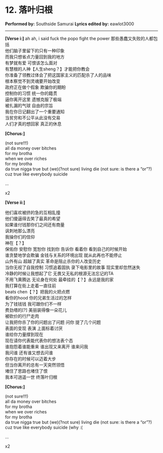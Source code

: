 # 12. 落叶归根
**Performed by:** Southside Samurai
**Lyrics edited by:** eawlot3000

---

**[Verse i:]**
ah ah, i said fuck the popo fight the power
那些愚蠢又失败的人都包括  
他们脑子里留下的只有一种印象  
而我只想省点力量回到我的地方  
有梦就有爱 可恨该怎么面对  
有慧根的人神【人生sheng？】才能把你教会  
你准备了领教过体会了把这国家主义的匹配杀了人的品味  
根本察觉不到灵魂要开始改变  
政府正在做个假象 欺骗你的期盼  
控制你的习惯 统一你的籍贯  
逼你离开这里 遗憾克服了极端  
被扎漏的气球 自由的宗旨  
我在你日记翻出了一个重要通知  
当贫穷和不公平从此没有交易  
人们才真的想回家 真正的休息

**[Chorus:]**

(not sure!!!)  
all da money over bitches  
for my brotha  
when we over riches  
for my brotha  
da true nigga true but (we)(?not sure) living die (not sure: is there a “or”?)  
cuz true like everybody suicide

...

x2

**[Verse ii:]**

他们喜欢被挤的急的互相乱撞  
他们傻逼得去笑了最真的希望  
如果谁付钱那你们之间还有商量  
讽刺地那么漂亮  
我操你们的信仰  
神在【？】  
保佑你 安慰你 宽恕你 找到你 告诉你 看着你 看到自己的时候开始  
谁贪婪地学会欺骗 金钱与关系的环境出现 就从此再也不能停止  
山外有山 超越了真实 革命是阻止杀你的人改变历史  
当你无视了自我控制 习惯追着固执 录下电影里的故事 现实里却忽然迷失  
冷静的时候让我想起了它 无畏又无私的根源无法忘记的TA  
不用飞黄腾达 无论身在何处 最牵挂的【？】永远是我的家  
我打算在街上走着一直往前  
beats chen【？】把我的火把点燃  
看你的hood 你的兄弟生活过的怎样  
为了钱钱钱 我可跟你们不一样  
费劲塔的[?] 美丽装得像一朵花儿  
被砍价的行尸走肉  
让我把你杀了你的问题出了问题 问你 提了几个问题  
表面的变现 表演 上面标着讨厌  
谁给你力量撑到现在  
现在请你代表能代表你的想法表个态  
谁抱怨着谁能重来 谁出现又来离开 谁来问我  
我问谁 还有谁又想去问谁  
你存在的时候可以迈着大步  
但当你离开的总有一天突然领悟  
堵住了思路也堵住了恨  
我本可逍遥一世 终落叶归根

**[Chorus:]**

(not sure!!!)  
all da money over bitches  
for my brotha  
when we over riches  
for my brotha  
da true nigga true but (we)(?not sure) living die (not sure: is there a “or”?)  
cuz true like everybody suicide (why :(

...

x2
